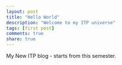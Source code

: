 ```yaml
---
layout: post
title: "Hello World"
description: "Welcome to my ITP universe"
tags: [first post]
comments: true  
share: true
---
```


My New ITP blog - starts from this semester.